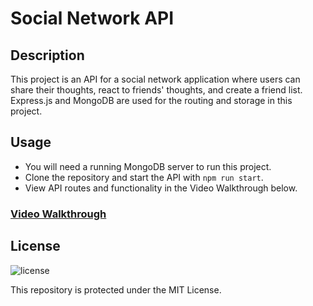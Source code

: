 # Social Network API

## Description
This project is an API for a social network application where users can share their thoughts, react to friends' thoughts, and create a friend list.  Express.js and MongoDB are used for the routing and storage in this project.

## Usage

- You will need a running MongoDB server to run this project.
- Clone the repository and start the API with `npm run start`.
- View API routes and functionality in the Video Walkthrough below.

### [Video Walkthrough](https://youtu.be/lcUcwasG8hk)

## License

![license](https://img.shields.io/badge/License-MIT-blue)

This repository is protected under the MIT License.